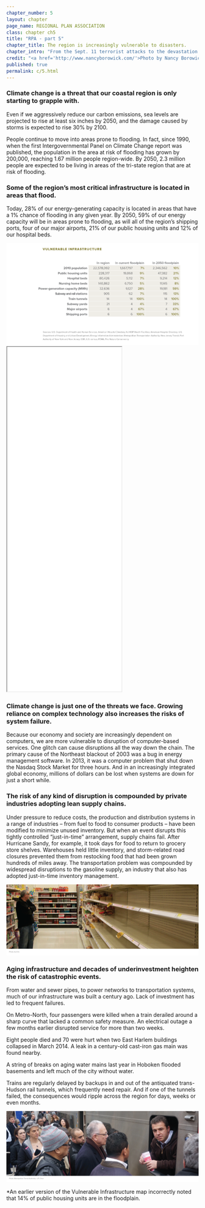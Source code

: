 ```yaml
---
chapter_number: 5
layout: chapter
page_name: REGIONAL PLAN ASSOCIATION
class: chapter ch5
title: "RPA - part 5"
chapter_title: The region is increasingly vulnerable to disasters.
chapter_intro: "From the Sept. 11 terrorist attacks to the devastation of Hurricanes Sandy and Irene, catastrophic events have exposed the tri-state region’s vulnerability to disasters of all kinds. Lives are senselessly lost. Daily life is disrupted. And the economic toll registers in the billions of dollars. Less devastating events, including severe storms and heat waves, the 2003 blackout in the Northeast and more commonplace interruptions to our transportation, electric and communications networks also take a toll."
credit: "<a href='http://www.nancyborowick.com/'>Photo by Nancy Borowick</a>"
published: true
permalink: c/5.html
---
```


### Climate change is a threat that our coastal region is only starting to grapple with.
Even if we aggressively reduce our carbon emissions, sea levels are projected to rise at least six inches by 2050, and the damage caused by storms is expected to rise 30% by 2100.

People continue to move into areas prone to flooding. In fact, since 1990, when the first Intergovernmental Panel on Climate Change report was published, the population in the area at risk of flooding has grown by 200,000, reaching 1.67 million people region-wide. By 2050, 2.3 million people are expected to be living in areas of the tri-state region that are at risk of flooding.

### Some of the region’s most critical infrastructure is located in areas that flood.
Today, 28% of our energy-generating capacity is located in areas that have a 1% chance of flooding in any given year. By 2050, 59% of our energy capacity will be in areas prone to flooding, as will all of the region’s shipping ports, four of our major airports, 21% of our public housing units and 12% of our hospital beds.

<img src="/media/5_Vulnerable Infrastructure.png" class="img-responsive" />

<iframe src="/maps/vulnerable.html" height="900" class="wrap-map"></iframe>

### Climate change is just one of the threats we face. Growing reliance on complex technology also increases the risks of system failure.
Because our economy and society are increasingly dependent on computers, we are more vulnerable to disruption of computer-based services. One glitch can cause disruptions all the way down the chain. The primary cause of the Northeast blackout of 2003 was a bug in energy management software. In 2013, it was a computer problem that shut down the Nasdaq Stock Market for three hours. And in an increasingly integrated global economy, millions of dollars can be lost when systems are down for just a short while.

### The risk of any kind of disruption is compounded by private industries adopting lean supply chains.
Under pressure to reduce costs, the production and distribution systems in a range of industries – from fuel to food to consumer products – have been modified to minimize unused inventory. But when an event disrupts this tightly controlled “just-in-time” arrangement, supply chains fail. After Hurricane Sandy, for example, it took days for food to return to grocery store shelves. Warehouses held little inventory, and storm-related road closures prevented them from restocking food that had been grown hundreds of miles away. The transportation problem was compounded by widespread disruptions to the gasoline supply, an industry that also has adopted just-in-time inventory management.

<img src="/media/Photos_CH5_AuKirk.png" class="img-responsive" />

### Aging infrastructure and decades of underinvestment heighten the risk of catastrophic events.
From water and sewer pipes, to power networks to transportation systems, much of our infrastructure was built a century ago. Lack of investment has led to frequent failures.

On Metro-North, four passengers were killed when a train derailed around a sharp curve that lacked a common safety measure. An electrical outage a few months earlier disrupted service for more than two weeks.

Eight people died and 70 were hurt when two East Harlem buildings collapsed in March 2014. A leak in a century-old cast-iron gas main was found nearby.

A string of breaks on aging water mains last year in Hoboken flooded basements and left much of the city without water.

Trains are regularly delayed by backups in and out of the antiquated trans-Hudson rail tunnels, which frequently need repair. And if one of the tunnels failed, the consequences would ripple across the region for days, weeks or even months.

<img src="/media/Photos_CH5_MTA_JPChan.png" class="img-responsive" />

*An earlier version of the Vulnerable Infrastructure map incorrectly noted that 14% of public housing units are in the floodplain.